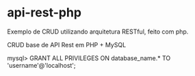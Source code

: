 # api-rest-php
Exemplo de CRUD utilizando arquitetura RESTful, feito com php.

  CRUD base de API Rest em PHP + MySQL 

  mysql> GRANT ALL PRIVILEGES ON database_name.* TO 'username'@'localhost';
